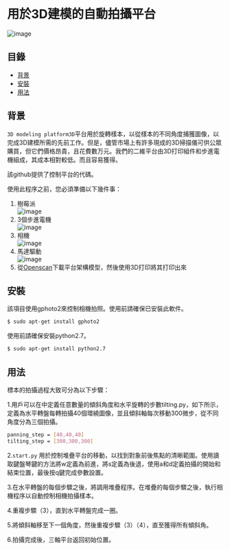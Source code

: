 # 用於3D建模的自動拍攝平台
![image](https://github.com/s107321509/Automatic-shooting-platform-for-3D-modeling/blob/master/img/%E4%BA%8C%E8%BB%B8%E5%B9%B3%E5%8F%B0.png)
## 目錄

- [背景](#背景)
- [安裝](#安裝)
- [用法](#用法)


## 背景

`3D modeling platform3D`平台用於旋轉樣本，以從樣本的不同角度捕獲圖像，以完成3D建模所需的先前工作。但是，儘管市場上有許多現成的3D掃描儀可供公眾購買，但它們價格昂貴，且花費數万元。我們的二維平台由3D打印組件和步進電機組成，其成本相對較低。而且容易獲得。

該github提供了控制平台的代碼。


使用此程序之前，您必須準備以下幾件事：

1. 樹莓派  
![image](https://github.com/s107321509/Automatic-shooting-platform-for-3D-modeling/blob/master/img/rpi.png)
2. 3個步進電機  
![image](https://github.com/s107321509/Automatic-shooting-platform-for-3D-modeling/blob/master/img/motor.png)
3. 相機  
![image](https://github.com/s107321509/Automatic-shooting-platform-for-3D-modeling/blob/master/img/camera.png)
4. 馬達驅動  
![image](https://github.com/s107321509/Automatic-shooting-platform-for-3D-modeling/blob/master/img/%E9%A6%AC%E9%81%94%E9%A9%85%E5%8B%95.png)
5. 從[Openscan](https://www.thingiverse.com/thing:3050437)下載平台架構模型，然後使用3D打印將其打印出來  

## 安裝

該項目使用gphoto2來控制相機拍照。使用前請確保已安裝此軟件。

```sh
$ sudo apt-get install gphoto2
```
使用前請確保安裝python2.7。

```sh
$ sudo apt-get install python2.7
```

##  用法

標本的拍攝過程大致可分為以下步驟：

1.用戶可以在中定義任意數量的傾斜角度和水平旋轉的步數tilting.py，如下所示，定義為水平轉盤每轉拍攝40個環繞圖像，並且傾斜軸每次移動300微步，從不同角度分為三個拍攝。

```sh
panning_step = [40,40,40]
tilting_step = [300,300,300]
```
2.`start.py` 用於控制堆疊平台的移動，以找到對象前後焦點的清晰範圍。使用讀取鍵盤琴鍵的方法將w定義為前進，將s定義為後退，使用a和d定義拍攝的開始和結束位置，最後按q鍵完成參數設置。

3.在水平轉盤的每個步驟之後，將調用堆疊程序。在堆疊的每個步驟之後，執行相機程序以自動控制相機拍攝樣本。

4.重複步驟（3），直到水平轉盤完成一圈。

5.將傾斜軸移至下一個角度，然後重複步驟（3）（4），直至獲得所有傾斜角。

6.拍攝完成後，三軸平台返回初始位置。
